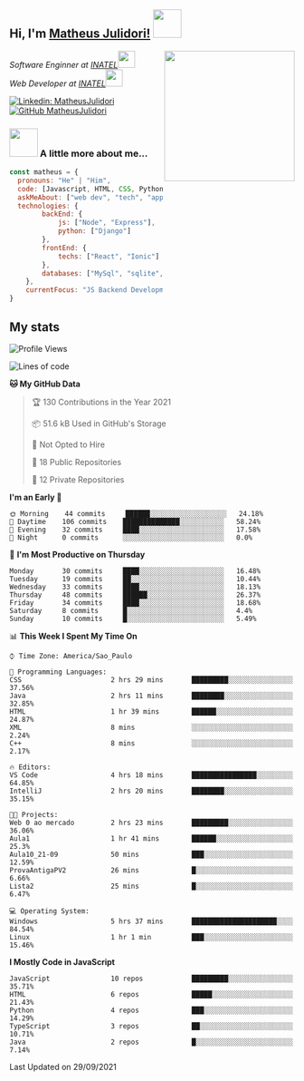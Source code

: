 <h2> Hi, I'm <a href="https://matheusjulidori.github.io" target="_blank">Matheus Julidori!</a> <img src="https://media.giphy.com/media/12oufCB0MyZ1Go/giphy.gif" width="50"></h2>
<img align='right' src="https://media.giphy.com/media/M9gbBd9nbDrOTu1Mqx/giphy.gif" width="230">
<p><em>Software Enginner at <a href="http://www.inatel.br" target="_blank">INATEL</a><img src="https://media.giphy.com/media/fYSnHlufseco8Fh93Z/giphy.gif" width="30"></br>
  Web Developer at <a href="http://www.inatel.br" target="_blank">INATEL</a><img src="https://media.giphy.com/media/WUlplcMpOCEmTGBtBW/giphy.gif" width="30"> 
</em></p>

[![Linkedin: MatheusJulidori](https://img.shields.io/badge/-MatheusJulidori-blue?style=flat-square&logo=Linkedin&logoColor=white&link=https://www.linkedin.com/in/MatheusJulidori/)](https://www.linkedin.com/in/MatheusJulidori/)
[![GitHub MatheusJulidori](https://img.shields.io/github/followers/matheusjulidori?label=follow&style=social)](https://github.com/MatheusJulidori)


### <img src="https://media.giphy.com/media/VgCDAzcKvsR6OM0uWg/giphy.gif" width="50"> A little more about me...  

```javascript
const matheus = {
  pronouns: "He" | "Him",
  code: [Javascript, HTML, CSS, Python, Java, C++, C],
  askMeAbout: ["web dev", "tech", "app dev", "games"],
  technologies: {
        backEnd: {
            js: ["Node", "Express"],
            python: ["Django"]
        },
        frontEnd: {
            techs: ["React", "Ionic"]
        },
        databases: ["MySql", "sqlite","PostgreSQL"],
    },
    currentFocus: "JS Backend Development",
}
```
<h2>My stats</h2>

<!--START_SECTION:waka-->
![Profile Views](http://img.shields.io/badge/Profile%20Views-11-blue)

![Lines of code](https://img.shields.io/badge/From%20Hello%20World%20I%27ve%20Written-494368%20lines%20of%20code-blue)

**🐱 My GitHub Data** 

> 🏆 130 Contributions in the Year 2021
 > 
> 📦 51.6 kB Used in GitHub's Storage 
 > 
> 🚫 Not Opted to Hire
 > 
> 📜 18 Public Repositories 
 > 
> 🔑 12 Private Repositories  
 > 
**I'm an Early 🐤** 

```text
🌞 Morning    44 commits     ██████░░░░░░░░░░░░░░░░░░░   24.18% 
🌆 Daytime    106 commits    ██████████████░░░░░░░░░░░   58.24% 
🌃 Evening    32 commits     ████░░░░░░░░░░░░░░░░░░░░░   17.58% 
🌙 Night      0 commits      ░░░░░░░░░░░░░░░░░░░░░░░░░   0.0%

```
📅 **I'm Most Productive on Thursday** 

```text
Monday       30 commits     ████░░░░░░░░░░░░░░░░░░░░░   16.48% 
Tuesday      19 commits     ██░░░░░░░░░░░░░░░░░░░░░░░   10.44% 
Wednesday    33 commits     ████░░░░░░░░░░░░░░░░░░░░░   18.13% 
Thursday     48 commits     ██████░░░░░░░░░░░░░░░░░░░   26.37% 
Friday       34 commits     ████░░░░░░░░░░░░░░░░░░░░░   18.68% 
Saturday     8 commits      █░░░░░░░░░░░░░░░░░░░░░░░░   4.4% 
Sunday       10 commits     █░░░░░░░░░░░░░░░░░░░░░░░░   5.49%

```


📊 **This Week I Spent My Time On** 

```text
⌚︎ Time Zone: America/Sao_Paulo

💬 Programming Languages: 
CSS                      2 hrs 29 mins       █████████░░░░░░░░░░░░░░░░   37.56% 
Java                     2 hrs 11 mins       ████████░░░░░░░░░░░░░░░░░   32.85% 
HTML                     1 hr 39 mins        ██████░░░░░░░░░░░░░░░░░░░   24.87% 
XML                      8 mins              ░░░░░░░░░░░░░░░░░░░░░░░░░   2.24% 
C++                      8 mins              ░░░░░░░░░░░░░░░░░░░░░░░░░   2.17%

🔥 Editors: 
VS Code                  4 hrs 18 mins       ████████████████░░░░░░░░░   64.85% 
IntelliJ                 2 hrs 20 mins       ████████░░░░░░░░░░░░░░░░░   35.15%

🐱‍💻 Projects: 
Web 0 ao mercado         2 hrs 23 mins       █████████░░░░░░░░░░░░░░░░   36.06% 
Aula1                    1 hr 41 mins        ██████░░░░░░░░░░░░░░░░░░░   25.3% 
Aula10_21-09             50 mins             ███░░░░░░░░░░░░░░░░░░░░░░   12.59% 
ProvaAntigaPV2           26 mins             █░░░░░░░░░░░░░░░░░░░░░░░░   6.66% 
Lista2                   25 mins             █░░░░░░░░░░░░░░░░░░░░░░░░   6.47%

💻 Operating System: 
Windows                  5 hrs 37 mins       █████████████████████░░░░   84.54% 
Linux                    1 hr 1 min          ███░░░░░░░░░░░░░░░░░░░░░░   15.46%

```

**I Mostly Code in JavaScript** 

```text
JavaScript               10 repos            █████████░░░░░░░░░░░░░░░░   35.71% 
HTML                     6 repos             █████░░░░░░░░░░░░░░░░░░░░   21.43% 
Python                   4 repos             ███░░░░░░░░░░░░░░░░░░░░░░   14.29% 
TypeScript               3 repos             ██░░░░░░░░░░░░░░░░░░░░░░░   10.71% 
Java                     2 repos             █░░░░░░░░░░░░░░░░░░░░░░░░   7.14%

```



 Last Updated on 29/09/2021
<!--END_SECTION:waka-->
